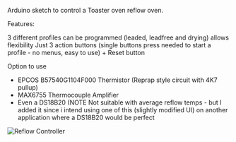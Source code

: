 Arduino sketch to control a Toaster oven reflow oven.

Features:

3 different profiles can be programmed (leaded, leadfree and drying) allows flexibility
Just 3 action buttons (single buttons press needed to start a profile - no menus, easy to use) + Reset button

Option to use
- EPCOS B57540G1104F000 Thermistor (Reprap style circuit with 4K7 pullup)
- MAX6755 Thermocouple Amplifier
- Even a DS18B20 (NOTE  Not suitable with average reflow temps - but I added it since i intend using one of this (slightly modified UI) on another application where a DS18B20 would be perfect

![Reflow Controller](https://raw.githubusercontent.com/openhardwarecoza/Reflow_Oven_u8GLib/master/Photo/20151103_145121.jpg)

